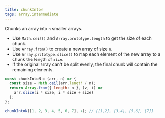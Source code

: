 ```yaml
---
title: chunkIntoN
tags: array,intermediate
---
```


Chunks an array into `n` smaller arrays.

- Use `Math.ceil()` and `Array.prototype.length` to get the size of each chunk.
- Use `Array.from()` to create a new array of size `n`.
- Use `Array.prototype.slice()` to map each element of the new array to a chunk the length of `size`.
- If the original array can't be split evenly, the final chunk will contain the remaining elements.

```js
const chunkIntoN = (arr, n) => {
  const size = Math.ceil(arr.length / n);
  return Array.from({ length: n }, (v, i) =>
    arr.slice(i * size, i * size + size)
  );
};
```

```js
chunkIntoN([1, 2, 3, 4, 5, 6, 7], 4); // [[1,2], [3,4], [5,6], [7]]
```
